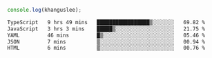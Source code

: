 ```js
console.log(khanguslee);
```

<!--START_SECTION:waka-->

```txt
TypeScript   9 hrs 49 mins   █████████████████▒░░░░░░░   69.82 %
JavaScript   3 hrs 3 mins    █████▒░░░░░░░░░░░░░░░░░░░   21.75 %
YAML         46 mins         █▒░░░░░░░░░░░░░░░░░░░░░░░   05.46 %
JSON         7 mins          ▒░░░░░░░░░░░░░░░░░░░░░░░░   00.94 %
HTML         6 mins          ▒░░░░░░░░░░░░░░░░░░░░░░░░   00.76 %
```

<!--END_SECTION:waka-->

<!--
**khanguslee/khanguslee** is a ✨ _special_ ✨ repository because its `README.md` (this file) appears on your GitHub profile.

Here are some ideas to get you started:

- 🔭 I’m currently working on ...
- 🌱 I’m currently learning ...
- 👯 I’m looking to collaborate on ...
- 🤔 I’m looking for help with ...
- 💬 Ask me about ...
- 📫 How to reach me: ...
- 😄 Pronouns: ...
- ⚡ Fun fact: ...
-->

